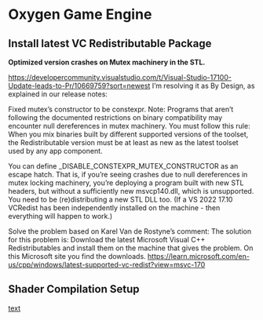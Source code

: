 # Oxygen Game Engine

## Install latest VC Redistributable Package

**Optimized version crashes on Mutex machinery in the STL.**

https://developercommunity.visualstudio.com/t/Visual-Studio-17100-Update-leads-to-Pr/10669759?sort=newest
I’m resolving it as By Design, as explained in our release notes:

Fixed mutex’s constructor to be constexpr.
Note: Programs that aren’t following the documented restrictions on binary compatibility may encounter null dereferences in mutex machinery. You must follow this rule:
When you mix binaries built by different supported versions of the toolset, the Redistributable version must be at least as new as the latest toolset used by any app component.

You can define _DISABLE_CONSTEXPR_MUTEX_CONSTRUCTOR as an escape hatch.
That is, if you’re seeing crashes due to null dereferences in mutex locking machinery, you’re deploying a program built with new STL headers, but without a sufficiently new msvcp140.dll, which is unsupported. You need to be (re)distributing a new STL DLL too. (If a VS 2022 17.10 VCRedist has been independently installed on the machine - then everything will happen to work.)

Solve the problem based on Karel Van de Rostyne’s comment:
The solution for this problem is:
Download the latest Microsoft Visual C++ Redistributables and install them on the machine that gives the problem.
On this Microsoft site you find the downloads.
https://learn.microsoft.com/en-us/cpp/windows/latest-supported-vc-redist?view=msvc-170

## Shader Compilation Setup

[text](https://github.com/Devaniti/GetDXC)
